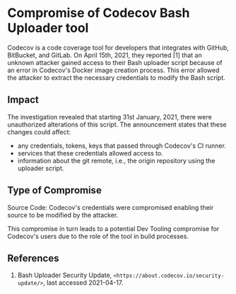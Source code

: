 # Compromise of Codecov Bash Uploader tool

Codecov is a code coverage tool for developers that integrates with GitHub, BitBucket, and GitLab. On April 15th, 2021, they reported [1] that an unknown attacker gained access to their Bash uploader script because of an error in Codecov's Docker image creation process. This error allowed the attacker to extract the necessary credentials to modify the Bash script.

## Impact

The investigation revealed that starting 31st January, 2021, there were unauthorized alterations of this script. The announcement states that these changes could affect:

* any credentials, tokens, keys that passed through Codecov's CI runner.
* services that these credentials allowed access to.
* information about the git remote, i.e., the origin repository using the uploader script.

## Type of Compromise

Source Code: Codecov's credentials were compromised enabling their source to be modified by the attacker.

This compromise in turn leads to a potential Dev Tooling compromise for Codecov's users due to the role of the tool in build processes.

## References

1. Bash Uploader Security Update, `<https://about.codecov.io/security-update/>`, last accessed 2021-04-17.